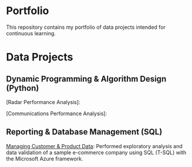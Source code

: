 # Portfolio
This repository contains my portfolio of data projects intended for continuous learning.

# Data Projects
## Dynamic Programming & Algorithm Design (Python)
[Radar Performance Analysis]:

[Communications Performance Analysis]:

## Reporting & Database Management (SQL)
[Managing Customer & Product Data](https://github.com/WilliamBaxter417/SQL--Microsoft-Learn): Performed exploratory analysis and data validation of a sample e-commerce company using SQL (T-SQL) with the Microsoft Azure framework.
